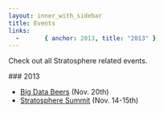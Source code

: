 ```yaml
---
layout: inner_with_sidebar
title: Events 
links: 
  -       { anchor: 2013, title: "2013" }
---
```


<p class="lead">Check out all Stratosphere related events.</p>


<section id="2013">
### 2013

- [Big Data Beers]({{site.baseurl}}/events/2013/big_data_beers.html) (Nov. 20th)
- [Stratosphere Summit]({{site.baseurl}}/events/2013/summit.html) (Nov. 14-15th)

</section>